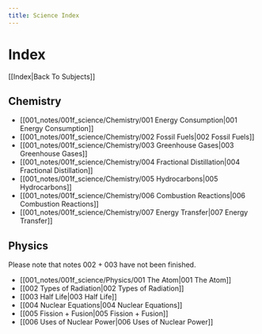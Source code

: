 ```yaml
---
title: Science Index
---
```

# Index
[[Index|Back To Subjects]]

## Chemistry

- [[001_notes/001f_science/Chemistry/001 Energy Consumption|001 Energy Consumption]]
- [[001_notes/001f_science/Chemistry/002 Fossil Fuels|002 Fossil Fuels]]
- [[001_notes/001f_science/Chemistry/003 Greenhouse Gases|003 Greenhouse Gases]]
- [[001_notes/001f_science/Chemistry/004 Fractional Distillation|004 Fractional Distillation]]
- [[001_notes/001f_science/Chemistry/005 Hydrocarbons|005 Hydrocarbons]]
- [[001_notes/001f_science/Chemistry/006 Combustion Reactions|006 Combustion Reactions]]
- [[001_notes/001f_science/Chemistry/007 Energy Transfer|007 Energy Transfer]]


## Physics
Please note that notes 002 + 003 have not been finished.
- [[001_notes/001f_science/Physics/001 The Atom|001 The Atom]]
- [[002 Types of Radiation|002 Types of Radiation]]
- [[003 Half Life|003 Half Life]]
- [[004 Nuclear Equations|004 Nuclear Equations]]
- [[005 Fission + Fusion|005 Fission + Fusion]]
- [[006 Uses of Nuclear Power|006 Uses of Nuclear Power]]




